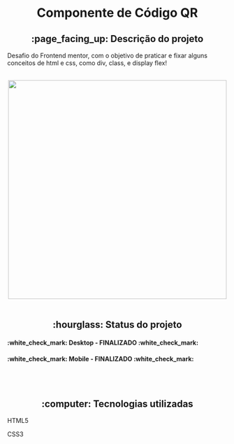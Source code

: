 <h1 align="center">Componente de Código QR</h1>
<h2 align="center">:page_facing_up: Descrição do projeto</h2>
<p>Desafio do Frontend mentor, com o objetivo de praticar e fixar alguns conceitos de html e css, como div, class, e display flex!</p>
<br>

<div align="center">
<img src="https://user-images.githubusercontent.com/80974593/187328070-b6e5b427-d6ec-4420-bbc1-9e38903419c4.png" width="500">
</div>
<br>

<h2 align="center">:hourglass: Status do projeto </h2>
<h4>:white_check_mark: Desktop - FINALIZADO :white_check_mark: </h4> 
<h4>:white_check_mark: Mobile - FINALIZADO :white_check_mark: </h4>
<br>

<br>
<h2 align="center"> :computer: Tecnologias utilizadas </h2>
<p>HTML5</p>
<p>CSS3</p>
<br>
